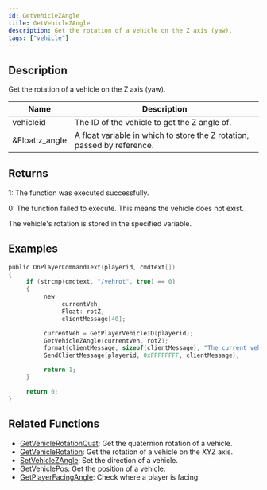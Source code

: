 ```yaml
---
id: GetVehicleZAngle
title: GetVehicleZAngle
description: Get the rotation of a vehicle on the Z axis (yaw).
tags: ["vehicle"]
---
```


## Description

Get the rotation of a vehicle on the Z axis (yaw).

| Name           | Description                                                             |
| -------------- | ----------------------------------------------------------------------- |
| vehicleid      | The ID of the vehicle to get the Z angle of.                            |
| &Float:z_angle | A float variable in which to store the Z rotation, passed by reference. |

## Returns

1: The function was executed successfully.

0: The function failed to execute. This means the vehicle does not exist.

The vehicle's rotation is stored in the specified variable.

## Examples

```c
public OnPlayerCommandText(playerid, cmdtext[])
{
     if (strcmp(cmdtext, "/vehrot", true) == 0)
     {
          new
               currentVeh,
               Float: rotZ,
               clientMessage[40];

          currentVeh = GetPlayerVehicleID(playerid);
          GetVehicleZAngle(currentVeh, rotZ);
          format(clientMessage, sizeof(clientMessage), "The current vehicle rotation is: %.0f", rotZ);
          SendClientMessage(playerid, 0xFFFFFFFF, clientMessage);

          return 1;
     }

     return 0;
}
```

## Related Functions

- [GetVehicleRotationQuat](GetVehicleRotationQuat): Get the quaternion rotation of a vehicle.
- [GetVehicleRotation](GetVehicleRotation): Get the rotation of a vehicle on the XYZ axis.
- [SetVehicleZAngle](SetVehicleZAngle): Set the direction of a vehicle.
- [GetVehiclePos](GetVehiclePos): Get the position of a vehicle.
- [GetPlayerFacingAngle](GetPlayerFacingAngle): Check where a player is facing.
